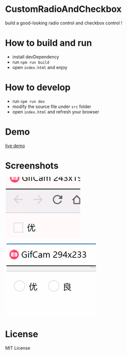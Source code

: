 # CustomRadioAndCheckbox

build a good-looking radio control and checkbox control !

# How to build and run

+ install devDependency
+ run `npm run build`
+ open `index.html` and enjoy

# How to develop

+ run `npm run dev`
+ modify the source file under `src` folder
+ open `index.html` and refresh your browser

# Demo

[live demo](https://zhenizhui.github.io/customRadioAndCheckbox/)

# Screenshots

![github](/screenshots/checkbox-screenshots.gif)

![github](/screenshots/radio-screenshots.gif)

# License

MIT License